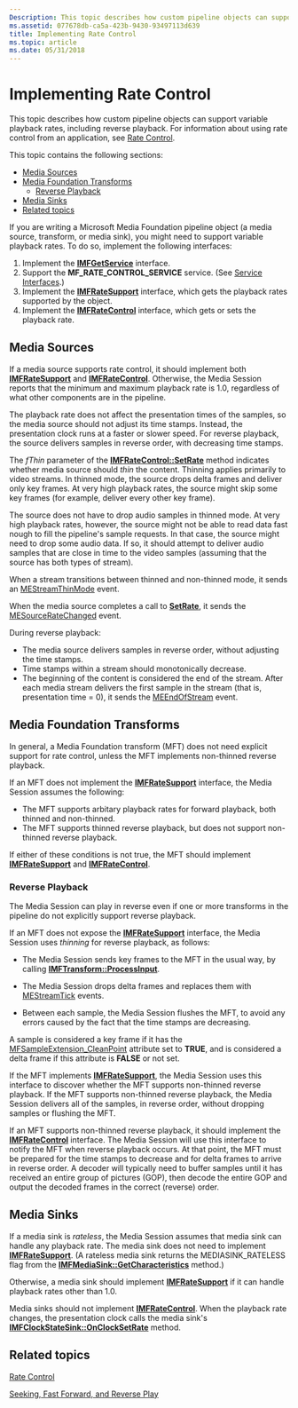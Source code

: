```yaml
---
Description: This topic describes how custom pipeline objects can support variable playback rates, including reverse playback. For information about using rate control from an application, see Rate Control.
ms.assetid: 077678db-ca5a-423b-9430-93497113d639
title: Implementing Rate Control
ms.topic: article
ms.date: 05/31/2018
---
```


# Implementing Rate Control

This topic describes how custom pipeline objects can support variable playback rates, including reverse playback. For information about using rate control from an application, see [Rate Control](rate-control.md).

This topic contains the following sections:

-   [Media Sources](#media-sources)
-   [Media Foundation Transforms](#media-foundation-transforms)
    -   [Reverse Playback](#reverse-playback)
-   [Media Sinks](#media-sinks)
-   [Related topics](#related-topics)

If you are writing a Microsoft Media Foundation pipeline object (a media source, transform, or media sink), you might need to support variable playback rates. To do so, implement the following interfaces:

1.  Implement the [**IMFGetService**](/windows/desktop/api/mfidl/nn-mfidl-imfgetservice) interface.
2.  Support the **MF\_RATE\_CONTROL\_SERVICE** service. (See [Service Interfaces](service-interfaces.md).)
3.  Implement the [**IMFRateSupport**](/windows/desktop/api/mfidl/nn-mfidl-imfratesupport) interface, which gets the playback rates supported by the object.
4.  Implement the [**IMFRateControl**](/windows/desktop/api/mfidl/nn-mfidl-imfratecontrol) interface, which gets or sets the playback rate.

## Media Sources

If a media source supports rate control, it should implement both [**IMFRateSupport**](/windows/desktop/api/mfidl/nn-mfidl-imfratesupport) and [**IMFRateControl**](/windows/desktop/api/mfidl/nn-mfidl-imfratecontrol). Otherwise, the Media Session reports that the minimum and maximum playback rate is 1.0, regardless of what other components are in the pipeline.

The playback rate does not affect the presentation times of the samples, so the media source should not adjust its time stamps. Instead, the presentation clock runs at a faster or slower speed. For reverse playback, the source delivers samples in reverse order, with decreasing time stamps.

The *fThin* parameter of the [**IMFRateControl::SetRate**](/windows/desktop/api/mfidl/nf-mfidl-imfratecontrol-setrate) method indicates whether media source should *thin* the content. Thinning applies primarily to video streams. In thinned mode, the source drops delta frames and deliver only key frames. At very high playback rates, the source might skip some key frames (for example, deliver every other key frame).

The source does not have to drop audio samples in thinned mode. At very high playback rates, however, the source might not be able to read data fast nough to fill the pipeline's sample requests. In that case, the source might need to drop some audio data. If so, it should attempt to deliver audio samples that are close in time to the video samples (assuming that the source has both types of stream).

When a stream transitions between thinned and non-thinned mode, it sends an [MEStreamThinMode](mestreamthinmode.md) event.

When the media source completes a call to [**SetRate**](/windows/desktop/api/mfidl/nf-mfidl-imfratecontrol-setrate), it sends the [MESourceRateChanged](mesourceratechanged.md) event.

During reverse playback:

-   The media source delivers samples in reverse order, without adjusting the time stamps.
-   Time stamps within a stream should monotonically decrease.
-   The beginning of the content is considered the end of the stream. After each media stream delivers the first sample in the stream (that is, presentation time = 0), it sends the [MEEndOfStream](meendofstream.md) event.

## Media Foundation Transforms

In general, a Media Foundation transform (MFT) does not need explicit support for rate control, unless the MFT implements non-thinned reverse playback.

If an MFT does not implement the [**IMFRateSupport**](/windows/desktop/api/mfidl/nn-mfidl-imfratesupport) interface, the Media Session assumes the following:

-   The MFT supports arbitary playback rates for forward playback, both thinned and non-thinned.
-   The MFT supports thinned reverse playback, but does not support non-thinned reverse playback.

If either of these conditions is not true, the MFT should implement [**IMFRateSupport**](/windows/desktop/api/mfidl/nn-mfidl-imfratesupport) and [**IMFRateControl**](/windows/desktop/api/mfidl/nn-mfidl-imfratecontrol).

### Reverse Playback

The Media Session can play in reverse even if one or more transforms in the pipeline do not explicitly support reverse playback.

If an MFT does not expose the [**IMFRateSupport**](/windows/desktop/api/mfidl/nn-mfidl-imfratesupport) interface, the Media Session uses *thinning* for reverse playback, as follows:

-   The Media Session sends key frames to the MFT in the usual way, by calling [**IMFTransform::ProcessInput**](/windows/desktop/api/mftransform/nf-mftransform-imftransform-processinput).

-   The Media Session drops delta frames and replaces them with [MEStreamTick](mestreamtick.md) events.

-   Between each sample, the Media Session flushes the MFT, to avoid any errors caused by the fact that the time stamps are decreasing.

A sample is considered a key frame if it has the [MFSampleExtension\_CleanPoint](mfsampleextension-cleanpoint-attribute.md) attribute set to **TRUE**, and is considered a delta frame if this attribute is **FALSE** or not set.

If the MFT implements [**IMFRateSupport**](/windows/desktop/api/mfidl/nn-mfidl-imfratesupport), the Media Session uses this interface to discover whether the MFT supports non-thinned reverse playback. If the MFT supports non-thinned reverse playback, the Media Session delivers all of the samples, in reverse order, without dropping samples or flushing the MFT.

If an MFT supports non-thinned reverse playback, it should implement the [**IMFRateControl**](/windows/desktop/api/mfidl/nn-mfidl-imfratecontrol) interface. The Media Session will use this interface to notify the MFT when reverse playback occurs. At that point, the MFT must be prepared for the time stamps to decrease and for delta frames to arrive in reverse order. A decoder will typically need to buffer samples until it has received an entire group of pictures (GOP), then decode the entire GOP and output the decoded frames in the correct (reverse) order.

## Media Sinks

If a media sink is *rateless*, the Media Session assumes that media sink can handle any playback rate. The media sink does not need to implement [**IMFRateSupport**](/windows/desktop/api/mfidl/nn-mfidl-imfratesupport). (A rateless media sink returns the MEDIASINK\_RATELESS flag from the [**IMFMediaSink::GetCharacteristics**](/windows/desktop/api/mfidl/nf-mfidl-imfmediasink-getcharacteristics) method.)

Otherwise, a media sink should implement [**IMFRateSupport**](/windows/desktop/api/mfidl/nn-mfidl-imfratesupport) if it can handle playback rates other than 1.0.

Media sinks should not implement [**IMFRateControl**](/windows/desktop/api/mfidl/nn-mfidl-imfratecontrol). When the playback rate changes, the presentation clock calls the media sink's [**IMFClockStateSink::OnClockSetRate**](/windows/desktop/api/mfidl/nf-mfidl-imfclockstatesink-onclocksetrate) method.

## Related topics

<dl> <dt>

[Rate Control](rate-control.md)
</dt> <dt>

[Seeking, Fast Forward, and Reverse Play](seeking--fast-forward--and-reverse-play.md)
</dt> </dl>

 

 



